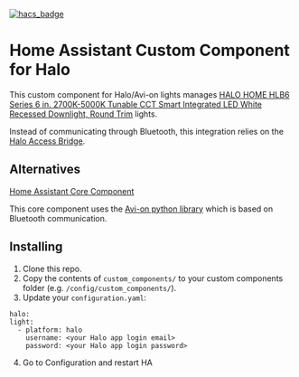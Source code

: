 [![hacs_badge](https://img.shields.io/badge/HACS-Custom-orange.svg?style=for-the-badge)](https://github.com/custom-components/hacs)

# Home Assistant Custom Component for Halo

This custom component for Halo/Avi-on lights manages [HALO HOME HLB6 Series 6 in. 2700K-5000K Tunable CCT Smart Integrated LED White Recessed Downlight, Round Trim](https://www.homedepot.com/p/HLB6-Series-6-in-2700K-5000K-Tunable-CCT-Smart-Integrated-LED-White-Recessed-Downlight-Round-Trim-1-Qty-HLB6099BLE40AWH/314912175) lights.

Instead of communicating through Bluetooth, this integration relies on the [Halo Access Bridge](https://www.amazon.com/Bluetooth-Enabled-Internet-Access-Halo/dp/B079TBGYZ7).

## Alternatives

[Home Assistant Core Component](https://github.com/home-assistant/core/tree/dev/homeassistant/components/avion)

This core component uses the [Avi-on python library](https://github.com/mjg59/python-avion) which is based on Bluetooth communication.

## Installing
1. Clone this repo.
2. Copy the contents of `custom_components/` to your custom components folder (e.g. `/config/custom_components/`).
3. Update your `configuration.yaml`:

```
halo:
light:
  - platform: halo
    username: <your Halo app login email>
    password: <your Halo app login password>
```
4. Go to Configuration and restart HA
